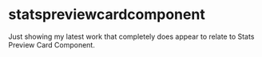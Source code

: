 # statspreviewcardcomponent
Just showing my latest work that completely does appear to relate to Stats Preview Card Component.
